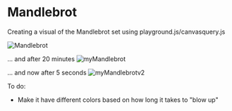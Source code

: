 Mandlebrot
==========

Creating a visual of the Mandlebrot set using playground.js/canvasquery.js

![Mandlebrot](http://strayoutdoors.com/wp-content/uploads/2010/10/mandelbrot.jpg "Full Mandlebrot Set")

... and after 20 minutes
![myMandlebrot](https://camo.githubusercontent.com/9d729a9fa917ac611da80aceae1ec117447cfaa3/687474703a2f2f692e696d6775722e636f6d2f524957777670772e706e673f31 "Mandlebrot Set")

... and now after 5 seconds
![myMandlebrotv2](https://camo.githubusercontent.com/9d729a9fa917ac611da80aceae1ec117447cfaa3/687474703a2f2f692e696d6775722e636f6d2f524957777670772e706e673f31 "Mandlebrot Set v2")

To do:
  - Make it have different colors based on how long it takes to "blow up"
